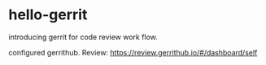 # hello-gerrit
introducing gerrit for code review work flow.

configured gerrithub.
Review: https://review.gerrithub.io/#/dashboard/self
